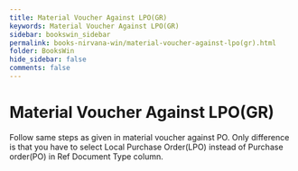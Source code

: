 ```yaml
---
title: Material Voucher Against LPO(GR)
keywords: Material Voucher Against LPO(GR)
sidebar: bookswin_sidebar
permalink: books-nirvana-win/material-voucher-against-lpo(gr).html
folder: BooksWin
hide_sidebar: false
comments: false
---
```


# Material Voucher Against LPO(GR)

Follow same steps as given in material voucher against PO. Only difference is that you have to select Local Purchase Order(LPO) instead of Purchase order(PO) in Ref Document Type column.
